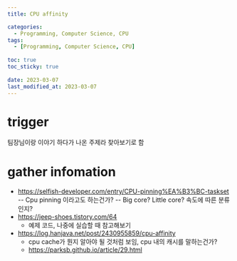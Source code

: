 ```yaml
---
title: CPU affinity

categories:
  - Programming, Computer Science, CPU
tags:
  - [Programming, Computer Science, CPU]
  
toc: true
toc_sticky: true
  
date: 2023-03-07
last_modified_at: 2023-03-07
---
```

# trigger
팀장님이랑 이야기 하다가 나온 주제라 찾아보기로 함

# gather infomation
- <https://selfish-developer.com/entry/CPU-pinning%EA%B3%BC-taskset>
-- Cpu pinning 이라고도 하는건가?
-- Big core? Little core? 속도에 따른 분류인지?
- <https://jeep-shoes.tistory.com/64>
  - 예제 코드, 나중에 실습할 때 참고해보기
- <https://log.hanjava.net/post/2430955859/cpu-affinity>
  - cpu cache가 뭔지 알아야 될 것처럼 보임, cpu 내의 캐시를 말하는건가?
  - <https://parksb.github.io/article/29.html>

